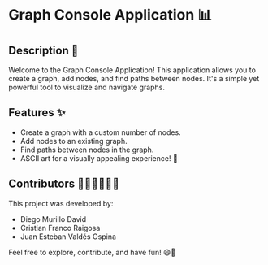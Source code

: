 # Graph Console Application 📊

## Description 📝

Welcome to the Graph Console Application! This application allows you to create a graph, add nodes, and find paths between nodes. It's a simple yet powerful tool to visualize and navigate graphs.

## Features ✨

- Create a graph with a custom number of nodes.
- Add nodes to an existing graph.
- Find paths between nodes in the graph.
- ASCII art for a visually appealing experience! 🎨

## Contributors 👨‍💻👨‍💻👨‍💻

This project was developed by:

- Diego Murillo David
- Cristian Franco Raigosa
- Juan Esteban Valdés Ospina

Feel free to explore, contribute, and have fun! 😄🚀

